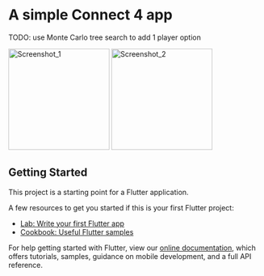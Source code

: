 # A simple Connect 4 app

TODO: use Monte Carlo tree search to add 1 player option

<img src="https://i.ibb.co/P4gxcgs/Simulator-Screen-Shot-i-Phone-11-Pro-Max-2020-02-28-at-10-46-43.png" alt="Screenshot_1" width="200"> <img src="https://i.ibb.co/CHWwJqZ/Simulator-Screen-Shot-i-Phone-11-Pro-Max-2020-02-28-at-10-46-52.png" alt="Screenshot_2" width="200">

## Getting Started

This project is a starting point for a Flutter application.

A few resources to get you started if this is your first Flutter project:

- [Lab: Write your first Flutter app](https://flutter.dev/docs/get-started/codelab)
- [Cookbook: Useful Flutter samples](https://flutter.dev/docs/cookbook)

For help getting started with Flutter, view our
[online documentation](https://flutter.dev/docs), which offers tutorials,
samples, guidance on mobile development, and a full API reference.
